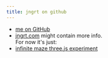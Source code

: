 ```yaml
---
title: jngrt on github
---
```

* [me on GitHub](https://github.com/jngrt/)
* [jngrt.com](http://jngrt.com) might contain more info.  
For now it's just:  
* [infinite maze three.js experiment](http://jngrt.github.com/infinite_maze_three.js)